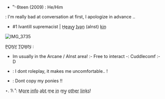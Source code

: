  - ˚˓˒ 6teen (2009) : He/Him


 : I'm really bad at conversation at first, I apologize in advance  ..

 - #1 Ivantill supremacist | H̲e̲a̲v̲y̲ I̲v̲a̲n̲ (alnst)  k̲i̲n̲


![IMG_3735](https://github.com/user-attachments/assets/d53d01be-afa3-454f-9dcc-1a7b9433d373)

P̲O̲N̲Y̲ T̲O̲W̲N̲ :

 - Im usually in the Arcane / Alnst area!  :- Free to interact -:  Cuddlecomf  :-D


  - : I dont roleplay, it makes me uncomfortable.. !


  - : Dont copy my ponies ‼️



⋆. 𐙚 ˚: M̲o̲r̲e̲ i̲n̲f̲o̲ a̲b̲t̲ m̲e̲ i̲n̲ m̲y̲ o̲t̲h̲e̲r̲ l̲i̲n̲k̲s̲! 
